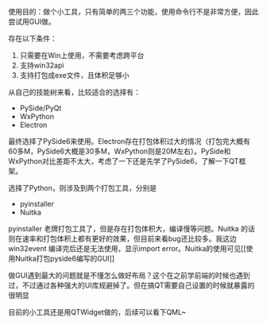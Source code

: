 
使用目的：做个小工具，只有简单的两三个功能，使用命令行不是非常方便，因此尝试用GUI做。

存在以下条件：

1.  只需要在Win上使用，不需要考虑跨平台
2.  支持win32api
3.  支持打包成exe文件，且体积足够小

从自己的技能树来看，比较适合的选择有：

+ PySide/PyQt
+ WxPython
+ Electron

最终选择了PySide6来使用。Electron存在打包体积过大的情况（打包完大概有60多M，PySide6大概是30多M，WxPython则是20M左右）。PySide和WxPython对比差距不太大，考虑了一下还是先学了PySide6，了解一下QT框架。

选择了Python，则涉及到两个打包工具，分别是

+ pyinstaller
+ Nuitka

pyinstaller 老牌打包工具了，但是存在打包体积大，编译慢等问题。Nuitka 的话则在速率和打包体积上都有更好的效果，但目前来看bug还比较多。我这边win32event 编译完后还是无法使用，显示import error。Nuitka的使用可见[[使用Nuitka打包pyside6编写的GUI]]

做GUI遇到最大的问题就是不懂怎么做好布局？这个在之前学前端的时候也遇到过，不过通过各种强大的UI库规避掉了。但在搞QT需要自己设置的时候就暴露的很明显

目前的小工具还是用QTWidget做的，后续可以看下QML~



